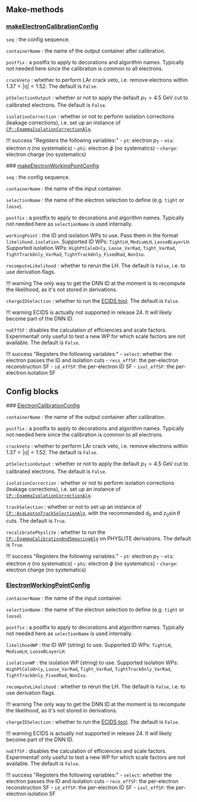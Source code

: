 ## Make-methods

### [makeElectronCalibrationConfig](https://acode-browser1.usatlas.bnl.gov/lxr/source/athena/PhysicsAnalysis/Algorithms/EgammaAnalysisAlgorithms/python/ElectronAnalysisConfig.py)

`seq`
:   the config sequence.

`containerName`
:   the name of the output container after calibration.

`postfix`
:   a postfix to apply to decorations and algorithm names. Typically not needed here since the calibration is common to all electrons.

`crackVeto`
:   whether to perform LAr crack veto, i.e. remove electrons within $1.37<\vert\eta\vert<1.52$. The default is `False`.

`ptSelectionOutput`
:   whether or not to apply the default $p_\mathrm{T} > 4.5$ GeV cut to calibrated electrons. The default is `False`.

`isolationCorrection`
:   whether or not to perform isolation corrections (leakage corrections), i.e. set up an instance of [`CP::EgammaIsolationCorrectionAlg`](https://acode-browser1.usatlas.bnl.gov/lxr/source/athena/PhysicsAnalysis/Algorithms/EgammaAnalysisAlgorithms/Root/EgammaIsolationCorrectionAlg.cxx).

!!! success "Registers the following variables:"
    - `pt`: electron $p_\mathrm{T}$
    - `eta`: electron $\eta$ (no systematics)
    - `phi`: electron $\phi$ (no systematics)
    - `charge`: electron charge (no systematics)

### [makeElectronWorkingPointConfig](https://acode-browser1.usatlas.bnl.gov/lxr/source/athena/PhysicsAnalysis/Algorithms/EgammaAnalysisAlgorithms/python/ElectronAnalysisConfig.py)

`seq`
:   the config sequence.

`containerName`
:   the name of the input container.

`selectionName`
:   the name of the electron selection to define (e.g. `tight` or `loose`).

`postfix`
:   a postfix to apply to decorations and algorithm names. Typically not needed here as `selectionName` is used internally.

`workingPoint`
:   the ID and isolation WPs to use. Pass them in the format `likelihood.isolation`. Supported ID WPs: `TightLH`, `MediumLH`, `LooseBLayerLH`. Supported isolation WPs: `HighPtCaloOnly`, `Loose_VarRad`, `Tight_VarRad`, `TightTrackOnly_VarRad`, `TightTrackOnly_FixedRad`, `NonIso`.

`recomputeLikelihood`
:   whether to rerun the LH. The default is `False`, i.e. to use derivation flags.

!!! warning
    The only way to get the DNN ID at the moment is to recompute the likelihood, as it's not stored in derivations.

`chargeIDSelection`
:   whether to run the [ECIDS tool](https://acode-browser1.usatlas.bnl.gov/lxr/source/athena/PhysicsAnalysis/ElectronPhotonID/ElectronPhotonSelectorTools/Root/AsgElectronChargeIDSelectorTool.cxx?v=21.2). The default is `False`.

!!! warning
    ECIDS is actually not supported in release 24. It will likely become part of the DNN ID.

`noEffSF`
:   disables the calculation of efficiencies and scale factors. Experimental! only useful to test a new WP for which scale factors are not available. The default is `False`.

!!! success "Registers the following variables:"
    - `select`: whether the electron passes the ID and isolation cuts
    - `reco_effSF`: the per-electron reconstruction SF
    - `id_effSF`: the per-electron ID SF
    - `isol_effSF`: the per-electron isolation SF

## Config blocks

### [ElectronCalibrationConfig](https://acode-browser1.usatlas.bnl.gov/lxr/source/athena/PhysicsAnalysis/Algorithms/EgammaAnalysisAlgorithms/python/ElectronAnalysisConfig.py)

`containerName`
:   the name of the output container after calibration.

`postfix`
:   a postfix to apply to decorations and algorithm names. Typically not needed here since the calibration is common to all electrons.

`crackVeto`
:   whether to perform LAr crack veto, i.e. remove electrons within $1.37<\vert\eta\vert<1.52$. The default is `False`.

`ptSelectionOutput`
:   whether or not to apply the default $p_\mathrm{T} > 4.5$ GeV cut to calibrated electrons. The default is `False`.

`isolationCorrection`
:   whether or not to perform isolation corrections (leakage corrections), i.e. set up an instance of [`CP::EgammaIsolationCorrectionAlg`](https://acode-browser1.usatlas.bnl.gov/lxr/source/athena/PhysicsAnalysis/Algorithms/EgammaAnalysisAlgorithms/Root/EgammaIsolationCorrectionAlg.cxx).

`trackSelection`
:   whether or not to set up an instance of [`CP::AsgLeptonTrackSelectionAlg`](https://acode-browser1.usatlas.bnl.gov/lxr/source/athena/PhysicsAnalysis/Algorithms/AsgAnalysisAlgorithms/Root/AsgLeptonTrackSelectionAlg.cxx), with the recommended $d_0$ and $z_0\sin\theta$ cuts. The default is `True`.

`recalibratePhyslite`
:   whether to run the [`CP::EgammaCalibrationAndSmearingAlg`](https://acode-browser1.usatlas.bnl.gov/lxr/source/athena/PhysicsAnalysis/Algorithms/EgammaAnalysisAlgorithms/Root/EgammaCalibrationAndSmearingAlg.cxx) on PHYSLITE derivations. The default is `True`.

!!! success "Registers the following variables:"
    - `pt`: electron $p_\mathrm{T}$
    - `eta`: electron $\eta$ (no systematics)
    - `phi`: electron $\phi$ (no systematics)
    - `charge`: electron charge (no systematics)

### [ElectronWorkingPointConfig](https://acode-browser1.usatlas.bnl.gov/lxr/source/athena/PhysicsAnalysis/Algorithms/EgammaAnalysisAlgorithms/python/ElectronAnalysisConfig.py)

`containerName`
:   the name of the input container.

`selectionName`
:   the name of the electron selection to define (e.g. `tight` or `loose`).

`postfix`
:   a postfix to apply to decorations and algorithm names. Typically not needed here as `selectionName` is used internally.

`likelihoodWP`
:   the ID WP (string) to use. Supported ID WPs: `TightLH`, `MediumLH`, `LooseBLayerLH`. 

`isolationWP`
:   the isolation WP (string) to use. Supported isolation WPs: `HighPtCaloOnly`, `Loose_VarRad`, `Tight_VarRad`, `TightTrackOnly_VarRad`, `TightTrackOnly_FixedRad`, `NonIso`.

`recomputeLikelihood`
:   whether to rerun the LH. The default is `False`, i.e. to use derivation flags.

!!! warning
    The only way to get the DNN ID at the moment is to recompute the likelihood, as it's not stored in derivations.

`chargeIDSelection`
:   whether to run the [ECIDS tool](https://acode-browser1.usatlas.bnl.gov/lxr/source/athena/PhysicsAnalysis/ElectronPhotonID/ElectronPhotonSelectorTools/Root/AsgElectronChargeIDSelectorTool.cxx?v=21.2). The default is `False`.

!!! warning
    ECIDS is actually not supported in release 24. It will likely become part of the DNN ID.

`noEffSF`
:   disables the calculation of efficiencies and scale factors. Experimental! only useful to test a new WP for which scale factors are not available. The default is `False`.

!!! success "Registers the following variables:"
    - `select`: whether the electron passes the ID and isolation cuts
    - `reco_effSF`: the per-electron reconstruction SF
    - `id_effSF`: the per-electron ID SF
    - `isol_effSF`: the per-electron isolation SF